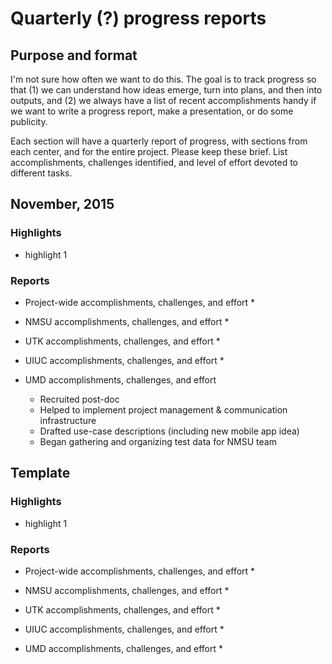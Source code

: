# Quarterly (?) progress reports

## Purpose and format

I'm not sure how often we want to do this.  The goal is to track progress so that (1) we can understand how ideas emerge, turn into plans, and then into outputs, and (2) we always have a list of recent accomplishments handy if we want to write a progress report, make a presentation, or do some publicity. 

Each section will have a quarterly report of progress, with sections from each center, and for the entire project.   Please keep these brief.  List accomplishments, challenges identified, and level of effort devoted to different tasks.  

## November, 2015

### Highlights

* highlight 1

### Reports
* Project-wide accomplishments, challenges, and effort
   * 
   
* NMSU accomplishments, challenges, and effort
   * 
   
* UTK accomplishments, challenges, and effort
   * 
   
* UIUC accomplishments, challenges, and effort
   * 
   
* UMD accomplishments, challenges, and effort
   * Recruited post-doc
   * Helped to implement project management & communication infrastructure
   * Drafted use-case descriptions (including new mobile app idea)
   * Began gathering and organizing test data for NMSU team
   
## Template

### Highlights

* highlight 1

### Reports
* Project-wide accomplishments, challenges, and effort
   * 
   
* NMSU accomplishments, challenges, and effort
   * 
   
* UTK accomplishments, challenges, and effort
   * 
   
* UIUC accomplishments, challenges, and effort
   * 
   
* UMD accomplishments, challenges, and effort
   * 
   




